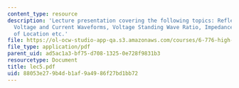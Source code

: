 ```yaml
---
content_type: resource
description: 'Lecture presentation covering the following topics: Reflection Coefficient,
  Voltage and Current Waveforms, Voltage Standing Wave Ratio, Impedance as a Function
  of Location etc.'
file: https://ol-ocw-studio-app-qa.s3.amazonaws.com/courses/6-776-high-speed-communication-circuits-spring-2005/88053e279b4db1af9a4986f27bd1bb72_lec5.pdf
file_type: application/pdf
parent_uid: ad5ac1a3-bf75-d708-1325-0e728f9831b3
resourcetype: Document
title: lec5.pdf
uid: 88053e27-9b4d-b1af-9a49-86f27bd1bb72
---
```

